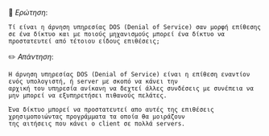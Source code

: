 📌 *Ερώτηση*:  

`Τί είναι η άρνηση υπηρεσίας DOS (Denial of Service) σαν μορφή επίθεσης σε ένα δίκτυο και με ποιούς
μηχανισμούς μπορεί ένα δίκτυο να προστατευτεί από τέτοιου είδους επιθέσεις;`

✏️ *Απάντηση*:  

```
Η άρνηση υπηρεσίας DOS (Denial of Service) είναι η επίθεση εναντίον ενός υπολογιστή, ή server με σκοπό να κάνει την
αρχική του υπηρεσία ανίκανη να δεχτεί άλλες συνδέσεις με συνέπεια να μην μπορεί να εξυπηρετήσει πιθανούς πελάτες.

Ένα δίκτυο μπορεί να προστατευτεί απο αυτές της επιθέσεις χρησιμοποιώντας προγράμματα τα οποία θα μοιράζουν
της αιτήσεις που κάνει ο client σε πολλά servers. 

```
